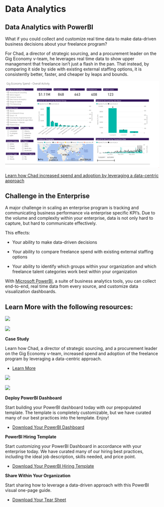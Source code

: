 Data Analytics 
===================

Data Analytics with PowerBI 
----------------------------

What if you could collect and customize real time data to make data-driven
business decisions about your freelance program?

For Chad, a director of strategic sourcing, and a procurement leader on the Gig
Economy v-team, he leverages real time data to show upper management that
freelance isn’t just a flash in the pan. That instead, by comparing it side by
side with existing external staffing options, it is consistently better, faster,
and cheaper by leaps and bounds.

![](media/2ca5b7f0f9a27b1982ee03ce1d360ca2.png)

[Learn how Chad increased spend and adoption by leveraging a data-centric
approach](https://microsoft.sharepoint.com/:w:/r/teams/OfficeandtheGigEconomy/_layouts/15/Doc.aspx?sourcedoc=%7BF7970B74-4DDA-4C39-A732-A067B09FA482%7D&file=Data%20Analytics%20Case%20Study.docx&action=default&mobileredirect=true)

Challenge in the Enterprise
---------------------------

A major challenge in scaling an enterprise program is tracking and communicating
business performance via enterprise specific KPI’s. Due to the volume and
complexity within your enterprise, data is not only hard to capture, but hard to
communicate effectively.

This effects:

-   Your ability to make data-driven decisions

-   Your ability to compare freelance spend with existing external staffing
    options

-   Your ability to identify which groups within your organization and which
    freelance talent categories work best within your organization

With [Microsoft PowerBI](https://powerbi.microsoft.com/en-us/), a suite of
business analytics tools, you can collect end-to-end, real time data from every
source, and customize data visualization dashboards.

Learn More with the following resources: 
-----------------------------------------

![](media/e1a4f00a580c3432ba5278d13c1805c6.png)

![](media/7a6f6b9d262f54d6957d9397ef90d9e8.png)

**Case Study**

Learn how Chad, a director of strategic sourcing, and a procurement leader on
the Gig Economy v-team, increased spend and adoption of the freelance program by
leveraging a data-centric approach.

-   [Learn
    More](https://microsoft.sharepoint.com/:w:/r/teams/OfficeandtheGigEconomy/_layouts/15/Doc.aspx?sourcedoc=%7BF7970B74-4DDA-4C39-A732-A067B09FA482%7D&file=Data%20Analytics%20Case%20Study.docx&action=default&mobileredirect=true)

![](media/4db3e30011b7f4747065d43a67ee75c4.png)

![](media/dcee44491cfa14b7c30447ca32c863c6.png)

**Deploy PowerBI Dashboard**

Start building your PowerBI dashboard today with our prepopulated template. The
template is completely customizable, but we have curated many of our best
practices into the template. Enjoy!

-   [Download Your PowerBI
    Dashboard](https://github.com/upwork/powerbi-upwork/blob/master/docs/img/upworkpowerbireport.png)

**PowerBI Hiring Template**

Start customizing your PowerBI Dashboard in accordance with your enterprise
today. We have curated many of our hiring best practices, including the ideal
job description, skills needed, and price point.

-   [Download Your PowerBI Hiring
    Template](https://docs.google.com/document/d/1aMRsMNNKtO3JYqqf5mBlZIk9cYiPoOCVUCXFIH9IbQ8/edit?pli=1)

**Share Within Your Organization**

Start sharing how to leverage a data-driven approach with this PowerBI visual
one-page guide.

-   [Download Your Tear
    Sheet](https://microsoft.sharepoint.com/teams/OfficeandtheGigEconomy/Shared%20Documents/Forms/AllItems.aspx?id=%2Fteams%2FOfficeandtheGigEconomy%2FShared%20Documents%2FGeneral%2FWhitepaper%2FTearsheet%20Comparable%2Ejpg&parent=%2Fteams%2FOfficeandtheGigEconomy%2FShared%20Documents%2FGeneral%2FWhitepaper)
